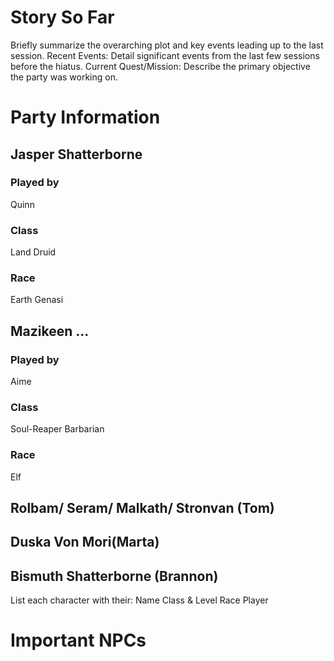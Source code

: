 # Story So Far
Briefly summarize the overarching plot and key events leading up to the last session.
Recent Events:
Detail significant events from the last few sessions before the hiatus.
Current Quest/Mission:
Describe the primary objective the party was working on.

# Party Information
## Jasper Shatterborne
### Played by
Quinn
### Class
Land Druid
### Race
Earth Genasi

## Mazikeen ...
### Played by
Aime
### Class
Soul-Reaper Barbarian
### Race
Elf
## Rolbam/ Seram/ Malkath/ Stronvan (Tom)
## Duska Von Mori(Marta)

## Bismuth Shatterborne (Brannon)
List each character with their:
Name
Class & Level
Race
Player

# Important NPCs

